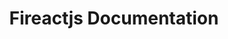 ---
title: "Fireactjs Documentation"
linkTitle: Documentation
weight: 20
menu:
  main:
    weight: 20
description: >
  Documentation and usage guides on how to develop web applications with Fireactjs.
---